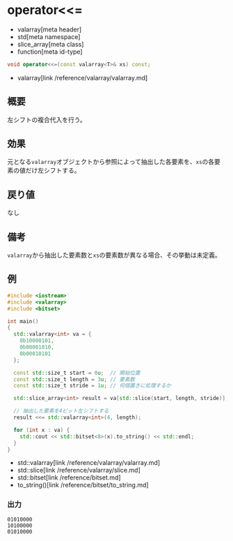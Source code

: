 # operator<<=
* valarray[meta header]
* std[meta namespace]
* slice_array[meta class]
* function[meta id-type]

```cpp
void operator<<=(const valarray<T>& xs) const;
```
* valarray[link /reference/valarray/valarray.md]

## 概要
左シフトの複合代入を行う。


## 効果
元となる`valarray`オブジェクトから参照によって抽出した各要素を、`xs`の各要素の値だけ左シフトする。


## 戻り値
なし


## 備考
`valarray`から抽出した要素数と`xs`の要素数が異なる場合、その挙動は未定義。


## 例
```cpp example
#include <iostream>
#include <valarray>
#include <bitset>

int main()
{
  std::valarray<int> va = {
    0b10000101,
    0b00001010,
    0b00010101
  };

  const std::size_t start = 0u;  // 開始位置
  const std::size_t length = 3u; // 要素数
  const std::size_t stride = 1u; // 何個置きに処理するか

  std::slice_array<int> result = va[std::slice(start, length, stride)];

  // 抽出した要素を4ビット左シフトする
  result <<= std::valarray<int>(4, length);

  for (int x : va) {
    std::cout << std::bitset<8>(x).to_string() << std::endl;
  }
}
```
* std::valarray[link /reference/valarray/valarray.md]
* std::slice[link /reference/valarray/slice.md]
* std::bitset[link /reference/bitset.md]
* to_string()[link /reference/bitset/to_string.md]

### 出力
```
01010000
10100000
01010000
```


